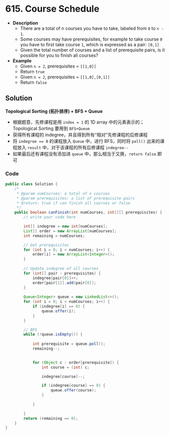 # 615. Course Schedule

- **Description**
    - There are a total of n courses you have to take, labeled from `0` to `n - 1`.
    - Some courses may have prerequisites, for example to take course `0` you have to first take course `1`, which is expressed as a pair: `[0,1]`
    - Given the total number of courses and a list of prerequisite pairs, is it possible for you to finish all courses?
- **Example**
    - Given `n = 2`, prerequisites = `[[1,0]]`
    - Return `true`
    - Given `n = 2`, prerequisites = `[[1,0],[0,1]]`
    - Return `false`


## Solution

**Topological Sorting (拓扑排序) + BFS + Queue**

- 根据题意，先修课程是用 `index = 1` 的 1D array 中的元素表示的；Topological Sorting 要用到 `BFS+Queue`
- 获得所有课程的 indegree，并且得到所有“相对”先修课程的后修课程
- 将 `indegree == 0` 的课程放入 `Queue` 中，进行 BFS，同时将 `poll()` 出来的课程放入 `result` 中，对于该课程的所有后修课程 `indegree--`
- 如果最后还有课程没有添加进 `queue` 中，那么相当于又换，`return false` 即可


### Code

```java
public class Solution {
    /*
     * @param numCourses: a total of n courses
     * @param prerequisites: a list of prerequisite pairs
     * @return: true if can finish all courses or false
     */
    public boolean canFinish(int numCourses, int[][] prerequisites) {
        // write your code here

        int[] indegree = new int[numCourses];
        List[] order = new ArrayList[numCourses];
        int remaining = numCourses;

        // Get prerequisites
        for (int i = 0; i < numCourses; i++) {
            order[i] = new ArrayList<Integer>();
        }
        
        // Update indegree of all courses
        for (int[] pair : prerequisites) {
            indegree[pair[0]]++;
            order[pair[1]].add(pair[0]);
        }
        
        Queue<Integer> queue = new LinkedList<>();
        for (int i = 0; i < numCourses; i++) {
            if (indegree[i] == 0) {
                queue.offer(i);
            }
        }

        // BFS
        while (!queue.isEmpty()) {
            
            int prerequisite = queue.poll();
            remaining--;

            
            for (Object c : order[prerequisite]) {
                int course = (int) c;

                indegree[course]--;

                if (indegree[course] == 0) {
                    queue.offer(course);
                }
    
            }

        }
        return (remaining == 0);
    }
}
```